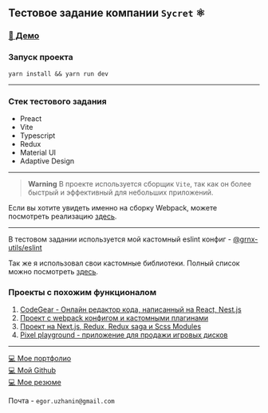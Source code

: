 ## Тестовое задание компании `Sycret` ⚛️
### [👋 Демо](https://unnecessaryhub.github.io/sycret.test-task/)

### Запуск проекта
```
yarn install && yarn run dev
```
---

### Стек тестового задания
- Preact
- Vite
- Typescript
- Redux
- Material UI
- Adaptive Design

--- 
> **Warning**
> В проекте используется сборщик `Vite`, так как он более быстрый и 
> эффективный для небольших приложений.

Если вы хотите увидеть именно на сборку Webpack, можете посмотреть
реализацию [здесь](https://github.com/Gearonix/ulbi-production/tree/master/config).


---

В тестовом задании используется мой кастомный eslint конфиг - [@grnx-utils/eslint](https://www.npmjs.com/package/@grnx-utils/eslint)

Так же я использовал свои кастомные библиотеки. Полный список можно посмотреть [здесь](https://github.com/Gearonix/grnx-utils).

### Проекты с похожим функционалом
1. [CodeGear - Онлайн редактор кода, написанный на React, Nest.js](https://github.com/Gearonix/CodeGear)
2. [Проект с webpack конфигом и кастомными плагинами](https://github.com/Gearonix/Ulbi-Production)
4. [Проект на Next.js, Redux, Redux saga и Scss Modules](https://github.com/Gearonix/Adonis-Ecommerce/tree/master/packages/client)
5. [Pixel playground - приложение для продажи игровых дисков](https://github.com/Gearonix/vuejs-pixel-playground/tree/master/apps/client/src)
---


[💻 Мое портфолио](https://gearonixx.com) <br/>
[💻 Мой Github](https://github.com/Gearonix) <br/>
[💻 Мое резюме](https://mytischi.hh.ru/resume/6fd2038aff0c7945690039ed1f775164337933?hhtmFrom=resume_list) <br/>

Почта - `egor.uzhanin@gmail.com`
